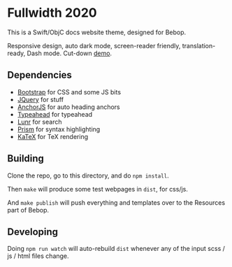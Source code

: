 # Fullwidth 2020
This is a Swift/ObjC docs website theme, designed for Bebop.

Responsive design, auto dark mode, screen-reader friendly, translation-ready,
Dash mode. Cut-down [demo](https://johnfairh.github.io/RubyGateway/).

## Dependencies
* [Bootstrap](https://getbootstrap.com) for CSS and some JS bits
* [JQuery](https://jquery.com) for stuff
* [AnchorJS](https://www.bryanbraun.com/anchorjs/) for auto heading anchors
* [Typeahead](https://github.com/corejavascript/typeahead.js) for typeahead
* [Lunr](https://lunrjs.com) for search
* [Prism](https://prismjs.com) for syntax highlighting
* [KaTeX](https://katex.org) for TeX rendering

## Building
Clone the repo, go to this directory, and do `npm install`.

Then `make` will produce some test webpages in `dist`, for css/js.

And `make publish` will push everything and templates over to
the Resources part of Bebop.

## Developing
Doing `npm run watch` will auto-rebuild `dist` whenever any of the input scss /
js / html files change.
